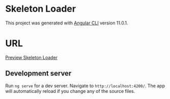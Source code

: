 # Skeleton Loader

This project was generated with [Angular CLI](https://github.com/angular/angular-cli) version 11.0.1.

# URL

[Preview Skeleton Loader](skeleton.github.io)

## Development server

Run `ng serve` for a dev server. Navigate to `http://localhost:4200/`. The app will automatically reload if you change any of the source files.
